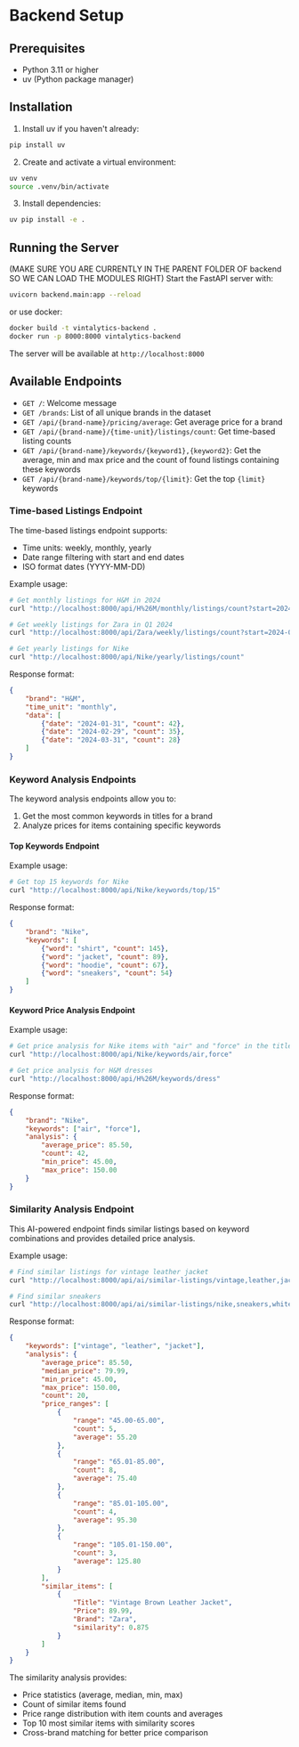 # Backend Setup

## Prerequisites

- Python 3.11 or higher
- uv (Python package manager)

## Installation

1. Install uv if you haven't already:
```bash
pip install uv
```

2. Create and activate a virtual environment:
```bash
uv venv
source .venv/bin/activate
```

3. Install dependencies:
```bash
uv pip install -e .
```

## Running the Server

(MAKE SURE YOU ARE CURRENTLY IN THE PARENT FOLDER OF backend SO WE CAN LOAD THE MODULES RIGHT)
Start the FastAPI server with:
```bash
uvicorn backend.main:app --reload
```

or use docker:
```bash
docker build -t vintalytics-backend .
docker run -p 8000:8000 vintalytics-backend
```

The server will be available at `http://localhost:8000`

## Available Endpoints

- `GET /`: Welcome message
- `GET /brands`: List of all unique brands in the dataset
- `GET /api/{brand-name}/pricing/average`: Get average price for a brand
- `GET /api/{brand-name}/{time-unit}/listings/count`: Get time-based listing counts
- `GET /api/{brand-name}/keywords/{keyword1},{keyword2}`: Get the average, min and max price and the count of found listings containing these keywords
- `GET /api/{brand-name}/keywords/top/{limit}`: Get the top `{limit}` keywords


### Time-based Listings Endpoint

The time-based listings endpoint supports:
- Time units: weekly, monthly, yearly
- Date range filtering with start and end dates
- ISO format dates (YYYY-MM-DD)

Example usage:
```bash
# Get monthly listings for H&M in 2024
curl "http://localhost:8000/api/H%26M/monthly/listings/count?start=2024-01-01&end=2024-12-31"

# Get weekly listings for Zara in Q1 2024
curl "http://localhost:8000/api/Zara/weekly/listings/count?start=2024-01-01&end=2024-03-31"

# Get yearly listings for Nike
curl "http://localhost:8000/api/Nike/yearly/listings/count"
```

Response format:
```json
{
    "brand": "H&M",
    "time_unit": "monthly",
    "data": [
        {"date": "2024-01-31", "count": 42},
        {"date": "2024-02-29", "count": 35},
        {"date": "2024-03-31", "count": 28}
    ]
}
```

### Keyword Analysis Endpoints

The keyword analysis endpoints allow you to:
1. Get the most common keywords in titles for a brand
2. Analyze prices for items containing specific keywords

#### Top Keywords Endpoint

Example usage:
```bash
# Get top 15 keywords for Nike
curl "http://localhost:8000/api/Nike/keywords/top/15"
```

Response format:
```json
{
    "brand": "Nike",
    "keywords": [
        {"word": "shirt", "count": 145},
        {"word": "jacket", "count": 89},
        {"word": "hoodie", "count": 67},
        {"word": "sneakers", "count": 54}
    ]
}
```

#### Keyword Price Analysis Endpoint

Example usage:
```bash
# Get price analysis for Nike items with "air" and "force" in the title
curl "http://localhost:8000/api/Nike/keywords/air,force"

# Get price analysis for H&M dresses
curl "http://localhost:8000/api/H%26M/keywords/dress"
```

Response format:
```json
{
    "brand": "Nike",
    "keywords": ["air", "force"],
    "analysis": {
        "average_price": 85.50,
        "count": 42,
        "min_price": 45.00,
        "max_price": 150.00
    }
}
```

### Similarity Analysis Endpoint

This AI-powered endpoint finds similar listings based on keyword combinations and provides detailed price analysis.

Example usage:
```bash
# Find similar listings for vintage leather jacket
curl "http://localhost:8000/api/ai/similar-listings/vintage,leather,jacket"

# Find similar sneakers
curl "http://localhost:8000/api/ai/similar-listings/nike,sneakers,white"
```

Response format:
```json
{
    "keywords": ["vintage", "leather", "jacket"],
    "analysis": {
        "average_price": 85.50,
        "median_price": 79.99,
        "min_price": 45.00,
        "max_price": 150.00,
        "count": 20,
        "price_ranges": [
            {
                "range": "45.00-65.00",
                "count": 5,
                "average": 55.20
            },
            {
                "range": "65.01-85.00",
                "count": 8,
                "average": 75.40
            },
            {
                "range": "85.01-105.00",
                "count": 4,
                "average": 95.30
            },
            {
                "range": "105.01-150.00",
                "count": 3,
                "average": 125.80
            }
        ],
        "similar_items": [
            {
                "Title": "Vintage Brown Leather Jacket",
                "Price": 89.99,
                "Brand": "Zara",
                "similarity": 0.875
            }
        ]
    }
}
```

The similarity analysis provides:
- Price statistics (average, median, min, max)
- Count of similar items found
- Price range distribution with item counts and averages
- Top 10 most similar items with similarity scores
- Cross-brand matching for better price comparison
